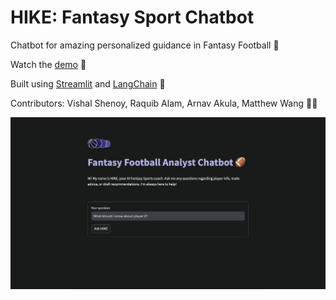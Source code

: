 # HIKE: Fantasy Sport Chatbot

Chatbot for amazing personalized guidance in Fantasy Football 🏈

Watch the <a href="https://www.youtube.com/watch?v=c6inhEnC4-I">demo</a> 🎥

Built using <a href="https://streamlit.io">Streamlit</a> and <a href="https://langchain.com">LangChain</a> 🔨

Contributors: Vishal Shenoy, Raquib Alam, Arnav Akula, Matthew Wang 👨‍💻

<img src="chatbotphoto.png"></img>
